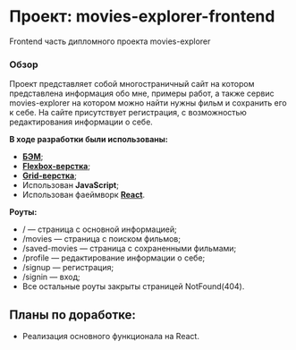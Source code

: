 # Проект: movies-explorer-frontend
Frontend часть дипломного проекта movies-explorer  
  

### Обзор
Проект представляет собой многостраничный сайт на котором представлена информация обо мне, примеры работ, 
а также сервис movies-explorer на котором можно найти нужны фильм и сохранить его к себе. На сайте присутствует регистрация, с возможностью редактирования информации о себе.


**В ходе разработки были использованы:**

* [**БЭМ**](https://ru.bem.info/);
* [**Flexbox-верстка**](https://habr.com/ru/post/467049/);
* [**Grid-верстка**](https://medium.com/@stasonmars/%D0%B2%D0%B5%CC%88%D1%80%D1%81%D1%82%D0%BA%D0%B0-%D0%BD%D0%B0-grid-%D0%B2-css-%D0%BF%D0%BE%D0%BB%D0%BD%D0%BE%D0%B5-%D1%80%D1%83%D0%BA%D0%BE%D0%B2%D0%BE%D0%B4%D1%81%D1%82%D0%B2%D0%BE-%D0%B8-%D1%81%D0%BF%D1%80%D0%B0%D0%B2%D0%BE%D1%87%D0%BD%D0%B8%D0%BA-220508316f8b);
* Использован **JavaScript**;
* Использован фаеймворк [**React**](https://ru.reactjs.org/).


**Роуты:**
* / — страница с основной информацией;
* /movies — страница с поиском фильмов;
* /saved-movies — страница с сохраненными фильмами;
* /profile — редактирование информации о себе;
* /signup — регистрация;
* /signin — вход;
* Все остальные роуты закрыты страницей NotFound(404).


## Планы по доработке: 

* Реализация основного функционала на React.

